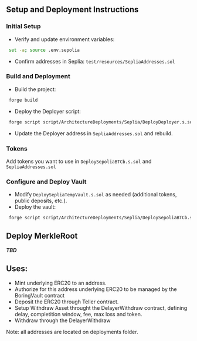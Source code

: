 ## Setup and Deployment Instructions

### Initial Setup

- Verify and update environment variables:
 ```bash
  set -a; source .env.sepolia
 ```
- Confirm addresses in Seplia: `test/resources/SepliaAddresses.sol`

### Build and Deployment
- Build the project:
 ```bash
  forge build
 ```
- Deploy the Deployer script:
 ```bash
  forge script script/ArchitectureDeployments/Seplia/DeployDeployer.s.sol:DeployDeployerScript --with-gas-price 30000000000 --slow --broadcast -vvvvvv
 ```
- Update the Deployer address in `SepliaAddresses.sol` and rebuild.

### Tokens

Add tokens you want to use in `DeploySepoliaBTCb.s.sol` and `SepliaAddresses.sol`

### Configure and Deploy Vault
- Modify `DeploySepliaTempVault.s.sol` as needed (additional tokens, public deposits, etc.).
- Deploy the vault:
 ```bash
  forge script script/ArchitectureDeployments/Seplia/DeploySepoliaBTCb.s.sol:DeploySepoliaBTCb --with-gas-price 30000000000 --slow --broadcast -vvvvv
 ```

## Deploy MerkleRoot

***TBD***

## Uses:

- Mint underlying ERC20 to an address.
- Authorize for this address underlying ERC20 to be managed by the BoringVault contract
- Deposit the ERC20 through Teller contract.
- Setup Withdraw Asset throught the DelayerWithdraw contract, defining delay, completition window, fee, max loss and token.
- Withdraw through the DelayerWithdraw

Note: all addresses are located on deployments folder.
